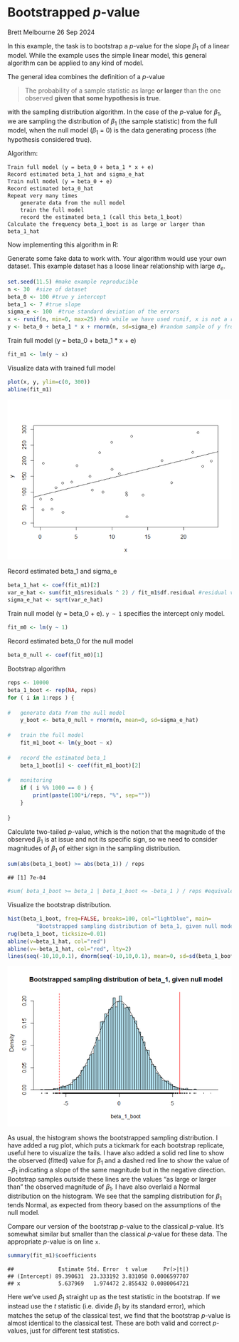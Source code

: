 Bootstrapped *p*-value
================
Brett Melbourne
26 Sep 2024

In this example, the task is to bootstrap a *p*-value for the slope
$\beta_1$ of a linear model. While the example uses the simple linear
model, this general algorithm can be applied to any kind of model.

The general idea combines the definition of a *p*-value

> The probability of a sample statistic as large **or larger** than the
> one observed **given that some hypothesis is true**.

with the sampling distribution algorithm. In the case of the *p*-value
for $\beta_1$, we are sampling the distribution of $\beta_1$ (the sample
statistic) from the full model, when the null model ($\beta_1$ = 0) is
the data generating process (the hypothesis considered true).

Algorithm:

    Train full model (y = beta_0 + beta_1 * x + e)
    Record estimated beta_1_hat and sigma_e_hat
    Train null model (y = beta_0 + e)
    Record estimated beta_0_hat
    Repeat very many times
        generate data from the null model
        train the full model
        record the estimated beta_1 (call this beta_1_boot)
    Calculate the frequency beta_1_boot is as large or larger than beta_1_hat

Now implementing this algorithm in R:

Generate some fake data to work with. Your algorithm would use your own
dataset. This example dataset has a loose linear relationship with large
$\sigma_e$.

``` r
set.seed(11.5) #make example reproducible
n <- 30  #size of dataset
beta_0 <- 100 #true y intercept
beta_1 <- 7 #true slope
sigma_e <- 100  #true standard deviation of the errors
x <- runif(n, min=0, max=25) #nb while we have used runif, x is not a random variable
y <- beta_0 + beta_1 * x + rnorm(n, sd=sigma_e) #random sample of y from the population
```

Train full model (y = beta_0 + beta_1 \* x + e)

``` r
fit_m1 <- lm(y ~ x)
```

Visualize data with trained full model

``` r
plot(x, y, ylim=c(0, 300))
abline(fit_m1)
```

![](05_8_bootstrap_p-value_files/figure-gfm/unnamed-chunk-3-1.png)<!-- -->

Record estimated beta_1 and sigma_e

``` r
beta_1_hat <- coef(fit_m1)[2]
var_e_hat <- sum(fit_m1$residuals ^ 2) / fit_m1$df.residual #residual variance
sigma_e_hat <- sqrt(var_e_hat)
```

Train null model (y = beta_0 + e). `y ~ 1` specifies the intercept only
model.

``` r
fit_m0 <- lm(y ~ 1)
```

Record estimated beta_0 for the null model

``` r
beta_0_null <- coef(fit_m0)[1]
```

Bootstrap algorithm

``` r
reps <- 10000
beta_1_boot <- rep(NA, reps)
for ( i in 1:reps ) {
    
#   generate data from the null model
    y_boot <- beta_0_null + rnorm(n, mean=0, sd=sigma_e_hat)
    
#   train the full model
    fit_m1_boot <- lm(y_boot ~ x)
    
#   record the estimated beta_1
    beta_1_boot[i] <- coef(fit_m1_boot)[2]

#   monitoring   
    if ( i %% 1000 == 0 ) {
        print(paste(100*i/reps, "%", sep=""))
    }

}
```

Calculate two-tailed *p*-value, which is the notion that the magnitude
of the observed $\beta_1$ is at issue and not its specific sign, so we
need to consider magnitudes of $\beta_1$ of either sign in the sampling
distribution.

``` r
sum(abs(beta_1_boot) >= abs(beta_1)) / reps
```

    ## [1] 7e-04

``` r
#sum( beta_1_boot >= beta_1 | beta_1_boot <= -beta_1 ) / reps #equivalent
```

Visualize the bootstrap distribution.

``` r
hist(beta_1_boot, freq=FALSE, breaks=100, col="lightblue", main=
         "Bootstrapped sampling distribution of beta_1, given null model")
rug(beta_1_boot, ticksize=0.01)
abline(v=beta_1_hat, col="red")
abline(v=-beta_1_hat, col="red", lty=2)
lines(seq(-10,10,0.1), dnorm(seq(-10,10,0.1), mean=0, sd=sd(beta_1_boot)))
```

![](05_8_bootstrap_p-value_files/figure-gfm/unnamed-chunk-9-1.png)<!-- -->

As usual, the histogram shows the bootstrapped sampling distribution. I
have added a rug plot, which puts a tickmark for each bootstrap
replicate, useful here to visualize the tails. I have also added a solid
red line to show the observed (fitted) value for $\beta_1$ and a dashed
red line to show the value of $-\beta_1$ indicating a slope of the same
magnitude but in the negative direction. Bootstrap samples outside these
lines are the values “as large or larger than” the observed magnitude of
$\beta_1$. I have also overlaid a Normal distribution on the histogram.
We see that the sampling distribution for $\beta_1$ tends Normal, as
expected from theory based on the assumptions of the null model.

Compare our version of the bootstrap *p*-value to the classical
*p*-value. It’s somewhat similar but smaller than the classical
*p*-value for these data. The appropriate *p*-value is on line `x`.

``` r
summary(fit_m1)$coefficients
```

    ##              Estimate Std. Error  t value     Pr(>|t|)
    ## (Intercept) 89.390631  23.333192 3.831050 0.0006597707
    ## x            5.637969   1.974472 2.855432 0.0080064721

Here we’ve used $\beta_1$ straight up as the test statistic in the
bootstrap. If we instead use the *t* statistic (i.e. divide $\beta_1$ by
its standard error), which matches the setup of the classical test, we
find that the bootstrap *p*-value is almost identical to the classical
test. These are both valid and correct *p*-values, just for different
test statistics.
